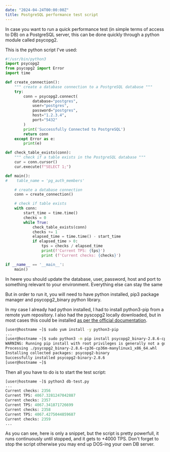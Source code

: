 ```yaml
---
date: "2024-04-24T00:00:00Z"
title: PostgreSQL performance test script
---
```



In case you want to run a quick performance test (in simple terms of access to DB) on a PostgreSQL server, this can be done quickly through a python module called psycopg2.

This is the python script I've used:

```python
#!/usr/bin/python3
import psycopg2
from psycopg2 import Error
import time

def create_connection():
    """ create a database connection to a PostgreSQL database """
    try:
        conn = psycopg2.connect(
            database="postgres",
            user="postgres",
            password="postgres",
            host="1.2.3.4",
            port="5432"
        )
        print('Successfully Connected to PostgreSQL')
        return conn
    except Error as e:
        print(e)

def check_table_exists(conn):
    """ check if a table exists in the PostgreSQL database """
    cur = conn.cursor()
    cur.execute(f"SELECT 1;")

def main():
#    table_name = 'pg_auth_members'

    # create a database connection
    conn = create_connection()

    # check if table exists
    with conn:
        start_time = time.time()
        checks = 0
        while True:
            check_table_exists(conn)
            checks += 1
            elapsed_time = time.time() - start_time
            if elapsed_time > 0:
                tps = checks / elapsed_time
                print(f'Current TPS: {tps}')
                print (f'Current checks: {checks}')

if __name__ == '__main__':
    main()

```

In heere you should update the database, user, password, host and port to something relevant to your environment.
Everything else can stay the same

But in order to run it, you will need to have python installed, pip3 package manager and psycopg2_binary python library.

In my case I already had python installed, I had to install python3-pip from a remote yum repository. I also had the pyscopg2 locally downloaded, but in most cases this could be installed [as per the official documentation](https://www.psycopg.org/install/).

```bash
[user@hostname ~]$ sudo yum install -y python3-pip
...
[user@hostname ~]$ sudo python3 -m pip install psycopg2_binary-2.8.6-cp36-cp36m-manylinux1_x86_64.whl
WARNING: Running pip install with root privileges is generally not a good idea. Try `__main__.py install --user` instead.
Processing ./psycopg2_binary-2.8.6-cp36-cp36m-manylinux1_x86_64.whl
Installing collected packages: psycopg2-binary
Successfully installed psycopg2-binary-2.8.6
[user@hostname ~]$

```

Then all you have to do is to start the test script:
```python
[user@hostname ~]$ python3 db-test.py
...
Current checks: 2356
Current TPS: 4067.3281247042887
Current checks: 2357
Current TPS: 4067.341871726699
Current checks: 2358
Current TPS: 4067.4275044859687
Current checks: 2359
...
```

As you can see, here is only a snippet, but the script is pretty powerfull, it runs continuously until stopped, and it gets to +4000 TPS. Don't forget to stop the script otherwise you may end up DOS-ing your own DB server.
